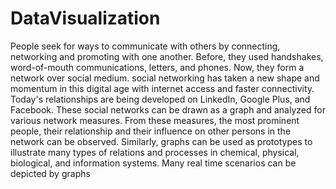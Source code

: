 # DataVisualization
People seek for ways to communicate with others by connecting, networking and promoting with one another. Before, they used handshakes, word-of-mouth communications, letters, and phones. Now, they form a network over social medium. social networking has taken a new shape and momentum in this digital age with internet access and faster connectivity. Today's relationships are being developed on LinkedIn, Google Plus, and Facebook. These social networks can be drawn as a graph and analyzed for various network measures. From these measures, the most prominent people, their relationship and their influence on other persons in the network can be observed. Similarly, graphs can be used as prototypes to illustrate many types of relations and processes in chemical, physical, biological, and information systems. Many real time scenarios can be depicted by graphs
